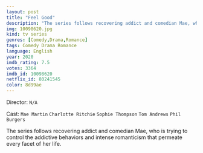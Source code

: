```yaml
---
layout: post
title: "Feel Good"
description: "The series follows recovering addict and comedian Mae, who is trying to control the addictive behaviors and intense romanticism that permeate every facet of her life..."
img: 10098620.jpg
kind: tv series
genres: [Comedy,Drama,Romance]
tags: Comedy Drama Romance 
language: English
year: 2020
imdb_rating: 7.5
votes: 3364
imdb_id: 10098620
netflix_id: 80241545
color: 8d99ae
---
```

Director: `N/A`  

Cast: `Mae Martin` `Charlotte Ritchie` `Sophie Thompson` `Tom Andrews` `Phil Burgers` 

The series follows recovering addict and comedian Mae, who is trying to control the addictive behaviors and intense romanticism that permeate every facet of her life.